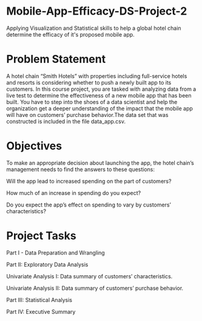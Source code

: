 # Mobile-App-Efficacy-DS-Project-2
Applying Visualization and Statistical skills to help a global hotel chain determine the efficacy of it's proposed mobile app.

# Problem Statement

A hotel chain “Smith Hotels” with properties including full-service hotels and resorts is considering whether to push a newly built app to its customers. In this course project, you are tasked with analyzing data from a live test to determine the effectiveness of a new mobile app that has been built. You have to step into the shoes of a data scientist and help the organization get a deeper understanding of the impact that the mobile app will have on customers’ purchase behavior.The data set that was constructed is included in the file data_app.csv.  

# Objectives

To make an appropriate decision about launching the app, the hotel chain’s management needs to find the answers to these questions:

Will the app lead to increased spending on the part of customers?

How much of an increase in spending do you expect? 

Do you expect the app’s effect on spending to vary by customers’ characteristics?

# Project Tasks

Part I - Data Preparation and Wrangling

Part II: Exploratory Data Analysis

Univariate Analysis I: Data summary of customers’ characteristics.

Univariate Analysis II: Data summary of customers’ purchase behavior. 

Part III: Statistical Analysis

Part IV: Executive Summary






